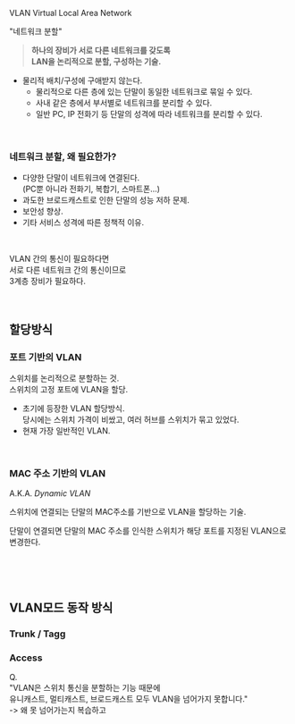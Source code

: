 VLAN
Virtual Local Area Network

"네트워크 분할"

> **하나의 장비가 서로 다른 네트워크를 갖도록  
 LAN을 논리적으로 분할, 구성하는 기술.**

- 물리적 배치/구성에 구애받지 않는다.  
    - 물리적으로 다른 층에 있는 단말이 동일한 네트워크로 묶일 수 있다.  
    - 사내 같은 층에서 부서별로 네트워크를 분리할 수 있다.  
    - 일반 PC, IP 전화기 등 단말의 성격에 따라 네트워크를 분리할 수 있다.
 
&nbsp;
### **네트워크 분할, 왜 필요한가?**
- 다양한 단말이 네트워크에 연결된다.  
(PC뿐 아니라 전화기, 복합기, 스마트폰...)
- 과도한 브로드캐스트로 인한 단말의 성능 저하 문제. 
- 보안성 향상.
- 기타 서비스 성격에 따른 정책적 이유.  

 
&nbsp;
 
VLAN 간의 통신이 필요하다면  
서로 다른 네트워크 간의 통신이므로  
3계층 장비가 필요하다.


 
&nbsp;
 
## **할당방식**
### **포트 기반의 VLAN**
스위치를 논리적으로 분할하는 것.  
스위치의 고정 포트에 VLAN을 할당.

- 초기에 등장한 VLAN 할당방식.  
당시에는 스위치 가격이 비쌌고, 여러 허브를 스위치가 묶고 있었다.  
- 현재 가장 일반적인 VLAN.

 
&nbsp;
 

### **MAC 주소 기반의 VLAN**
A.K.A. *Dynamic VLAN*  

스위치에 연결되는 단말의 MAC주소를 기반으로 VLAN을 할당하는 기술.

단말이 연결되면 단말의 MAC 주소를 인식한 스위치가 해당 포트를 지정된 VLAN으로 변경한다.

 
&nbsp;
 
 
&nbsp;
 

## **VLAN모드 동작 방식**

### **Trunk / Tagg**

### **Access**


Q.  
"VLAN은 스위치 통신을 분할하는 기능 때문에  
유니캐스트, 멀티캐스트, 브로드캐스트 모두 VLAN을 넘어가지 못합니다."  
-> 왜 못 넘어가는지 복습하고 